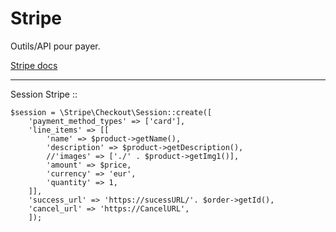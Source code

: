 Stripe
===================

Outils/API pour payer.

[Stripe docs](https://stripe.com/docs)

-------------------

Session Stripe
::

    $session = \Stripe\Checkout\Session::create([
        'payment_method_types' => ['card'],
        'line_items' => [[
            'name' => $product->getName(),
            'description' => $product->getDescription(),
            //'images' => ['./' . $product->getImg1()],
            'amount' => $price,
            'currency' => 'eur',
            'quantity' => 1,
        ]],
        'success_url' => 'https://sucessURL/'. $order->getId(),
        'cancel_url' => 'https://CancelURL',
        ]);
